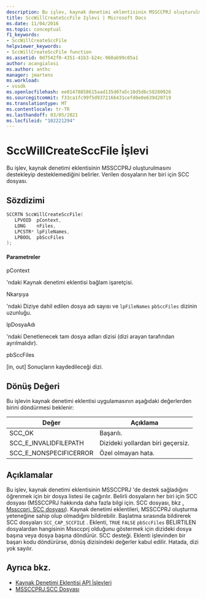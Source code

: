 ```yaml
---
description: Bu işlev, kaynak denetimi eklentisinin MSSCCPRJ oluşturulmasını destekleyip desteklemediğini belirler. Verilen dosyaların her biri için SCC dosyası.
title: SccWillCreateSccFile Işlevi | Microsoft Docs
ms.date: 11/04/2016
ms.topic: conceptual
f1_keywords:
- SccWillCreateSccFile
helpviewer_keywords:
- SccWillCreateSccFile function
ms.assetid: 0d7542f0-4351-41b3-b24c-960ab99c05a1
author: acangialosi
ms.author: anthc
manager: jmartens
ms.workload:
- vssdk
ms.openlocfilehash: ee01478858615aad135d07a5c10d5d6c58280926
ms.sourcegitcommit: f33ca1fc99f5d9372166431cefd0e0e639d20719
ms.translationtype: MT
ms.contentlocale: tr-TR
ms.lasthandoff: 03/05/2021
ms.locfileid: "102221294"
---
```

# <a name="sccwillcreatesccfile-function"></a>SccWillCreateSccFile İşlevi
Bu işlev, kaynak denetimi eklentisinin MSSCCPRJ oluşturulmasını destekleyip desteklemediğini belirler. Verilen dosyaların her biri için SCC dosyası.

## <a name="syntax"></a>Sözdizimi

```cpp
SCCRTN SccWillCreateSccFile(
   LPVOID  pContext,
   LONG    nFiles,
   LPCSTR* lpFileNames,
   LPBOOL  pbSccFiles
);
```

#### <a name="parameters"></a>Parametreler
 pContext

'ndaki Kaynak denetimi eklentisi bağlam işaretçisi.

 Nkarşıya

'ndaki Diziye dahil edilen dosya adı sayısı ve `lpFileNames` `pbSccFiles` dizinin uzunluğu.

 lpDosyaAdı

'ndaki Denetlenecek tam dosya adları dizisi (dizi arayan tarafından ayrılmalıdır).

 pbSccFiles

[in, out] Sonuçların kaydedileceği dizi.

## <a name="return-value"></a>Dönüş Değeri
 Bu işlevin kaynak denetimi eklentisi uygulamasının aşağıdaki değerlerden birini döndürmesi beklenir:

|Değer|Açıklama|
|-----------|-----------------|
|SCC_OK|Başarılı.|
|SCC_E_INVALIDFILEPATH|Dizideki yollardan biri geçersiz.|
|SCC_E_NONSPECIFICERROR|Özel olmayan hata.|

## <a name="remarks"></a>Açıklamalar
 Bu işlev, kaynak denetimi eklentisinin MSSCCPRJ 'de destek sağladığını öğrenmek için bir dosya listesi ile çağırılır. Belirli dosyaların her biri için SCC dosyası (MSSCCPRJ hakkında daha fazla bilgi için. SCC dosyası, bkz [. Mssccprj. SCC dosyası](../extensibility/mssccprj-scc-file.md)). Kaynak denetimi eklentileri, MSSCCPRJ oluşturma yeteneğine sahip olup olmadığını bildirebilir. Başlatma sırasında bildirerek SCC dosyaları `SCC_CAP_SCCFILE` . Eklenti, `TRUE` `FALSE` `pbSccFiles` BELIRTILEN dosyalardan hangisinin Mssccprj olduğunu göstermek için dizideki dosya başına veya dosya başına döndürür. SCC desteği. Eklenti işlevinden bir başarı kodu döndürürse, dönüş dizisindeki değerler kabul edilir. Hatada, dizi yok sayılır.

## <a name="see-also"></a>Ayrıca bkz.
- [Kaynak Denetimi Eklentisi API İşlevleri](../extensibility/source-control-plug-in-api-functions.md)
- [MSSCCPRJ.SCC Dosyası](../extensibility/mssccprj-scc-file.md)
